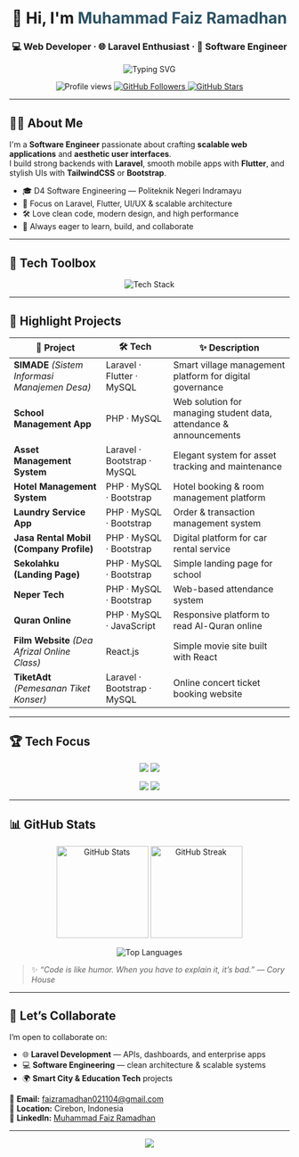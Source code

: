 <!-- GitHub Profile README - Muhammad Faiz Ramadhan -->

<h1 align="center">👋 Hi, I'm <span style="color:#2C5364;">Muhammad Faiz Ramadhan</span></h1>
<h3 align="center">💻 Web Developer · 🌐 Laravel Enthusiast · 🎨 Software Engineer</h3>

<p align="center">
  <img src="https://readme-typing-svg.herokuapp.com?font=Fira+Code&size=22&pause=1000&center=true&vCenter=true&width=600&lines=Crafting+Elegant+Solutions;Fullstack+Developer+%7C+Laravel+%26+Flutter;React+for+Modern+Web+Apps;Turning+Ideas+into+Impactful+Software" alt="Typing SVG"/>
</p>

<p align="center">
  <img src="https://komarev.com/ghpvc/?username=faizramadhan0211&label=Profile%20Views&color=0e75b6&style=flat" alt="Profile views"/>
  <a href="https://github.com/faizramadhan0211?tab=followers">
    <img src="https://img.shields.io/github/followers/faizramadhan0211?label=Followers&style=flat&color=0e75b6" alt="GitHub Followers"/>
  </a>
  <a href="https://github.com/faizramadhan0211">
    <img src="https://img.shields.io/github/stars/faizramadhan0211?label=Stars&style=flat&color=0e75b6" alt="GitHub Stars"/>
  </a>
</p>

---

## 👨‍💼 About Me  

I'm a **Software Engineer** passionate about crafting **scalable web applications** and **aesthetic user interfaces**.  
I build strong backends with **Laravel**, smooth mobile apps with **Flutter**, and stylish UIs with **TailwindCSS** or **Bootstrap**.  

- 🎓 D4 Software Engineering — Politeknik Negeri Indramayu  
- 🧠 Focus on Laravel, Flutter, UI/UX & scalable architecture  
- 🛠️ Love clean code, modern design, and high performance  
- 🚀 Always eager to learn, build, and collaborate  

---

## 🧰 Tech Toolbox  

<p align="center">
  <img src="https://skillicons.dev/icons?i=laravel,php,mysql,bootstrap,tailwind,flutter,dart,firebase,git,github,vscode,figma&theme=dark&perline=7" alt="Tech Stack"/>
</p>

---

## 🚀 Highlight Projects  

| 🚩 Project | 🛠️ Tech | ✨ Description |
|------------|----------|----------------|
| **SIMADE** *(Sistem Informasi Manajemen Desa)* | Laravel · Flutter · MySQL | Smart village management platform for digital governance |
| **School Management App** | PHP · MySQL | Web solution for managing student data, attendance & announcements |
| **Asset Management System** | Laravel · Bootstrap · MySQL | Elegant system for asset tracking and maintenance |
| **Hotel Management System** | PHP · MySQL · Bootstrap | Hotel booking & room management platform |
| **Laundry Service App** | PHP · MySQL · Bootstrap | Order & transaction management system |
| **Jasa Rental Mobil (Company Profile)** | PHP · MySQL · Bootstrap | Digital platform for car rental service |
| **Sekolahku (Landing Page)** | PHP · MySQL · Bootstrap | Simple landing page for school |
| **Neper Tech** | PHP · MySQL · Bootstrap | Web-based attendance system |
| **Quran Online** | PHP · MySQL · JavaScript | Responsive platform to read Al-Quran online |
| **Film Website** *(Dea Afrizal Online Class)* | React.js | Simple movie site built with React |
| **TiketAdt** *(Pemesanan Tiket Konser)* | Laravel · Bootstrap · MySQL | Online concert ticket booking website |

---

## 🏆 Tech Focus  

<p align="center">
  <img src="https://img.shields.io/badge/Laravel-Elegant%20Backend-FF2D20?style=for-the-badge&logo=laravel&logoColor=white"/>
  <img src="https://img.shields.io/badge/MySQL-Reliable%20Database-005C84?style=for-the-badge&logo=mysql&logoColor=white"/>
</p>

<p align="center">
  <img src="https://img.shields.io/badge/TailwindCSS-Stylish%20UI-38B2AC?style=for-the-badge&logo=tailwind-css&logoColor=white"/>
  <img src="https://img.shields.io/badge/PHP-Powerful%20Logic-777BB4?style=for-the-badge&logo=php&logoColor=white"/>
</p>

---

## 📊 GitHub Stats  

<p align="center">
  <img src="https://github-readme-stats.vercel.app/api?username=faizramadhan0211&show_icons=true&theme=tokyonight" alt="GitHub Stats" height="165"/>
  <img src="https://github-readme-streak-stats.herokuapp.com/?user=faizramadhan0211&theme=tokyonight" alt="GitHub Streak" height="165"/>
</p>

<p align="center">
  <img src="https://github-readme-stats.vercel.app/api/top-langs/?username=faizramadhan0211&layout=compact&theme=tokyonight" alt="Top Languages"/>
</p>

> ✨ *“Code is like humor. When you have to explain it, it’s bad.” — Cory House*

---

## 🤝 Let’s Collaborate  

I’m open to collaborate on:  
- 🌐 **Laravel Development** — APIs, dashboards, and enterprise apps  
- 💻 **Software Engineering** — clean architecture & scalable systems  
- 🌍 **Smart City & Education Tech** projects  

📧 **Email:** [faizramadhan021104@gmail.com](mailto:faizramadhan021104@gmail.com)  
📍 **Location:** Cirebon, Indonesia  
🔗 **LinkedIn:** [Muhammad Faiz Ramadhan](https://www.linkedin.com/in/muhammad-faiz-ramadhan-215a3625b/)  

---

<p align="center">
  <img src="https://capsule-render.vercel.app/api?type=waving&height=120&color=0:0f2027,100:2c5364&section=footer"/>
</p>
